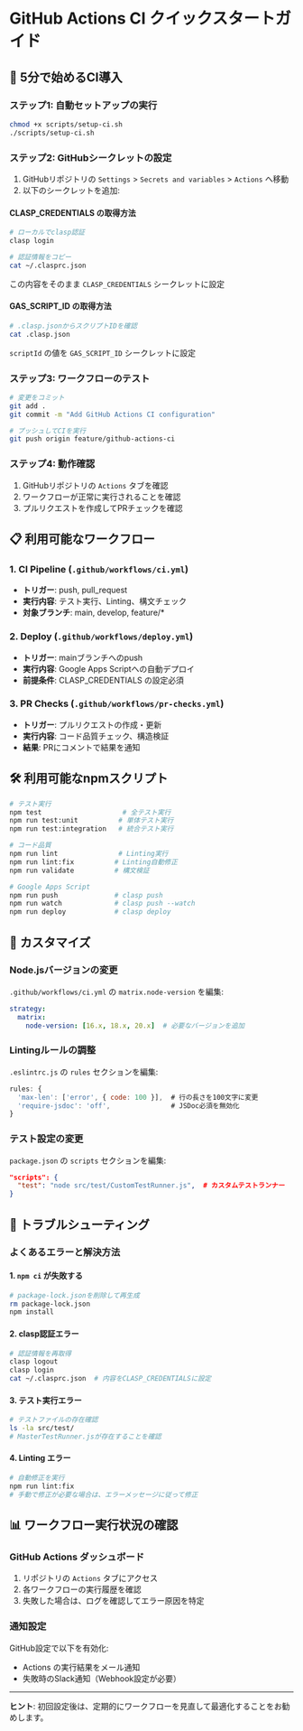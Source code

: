# GitHub Actions CI クイックスタートガイド

## 🚀 5分で始めるCI導入

### ステップ1: 自動セットアップの実行
```bash
chmod +x scripts/setup-ci.sh
./scripts/setup-ci.sh
```

### ステップ2: GitHubシークレットの設定
1. GitHubリポジトリの `Settings` > `Secrets and variables` > `Actions` へ移動
2. 以下のシークレットを追加:

#### CLASP_CREDENTIALS の取得方法
```bash
# ローカルでclasp認証
clasp login

# 認証情報をコピー
cat ~/.clasprc.json
```
この内容をそのまま `CLASP_CREDENTIALS` シークレットに設定

#### GAS_SCRIPT_ID の取得方法
```bash
# .clasp.jsonからスクリプトIDを確認
cat .clasp.json
```
`scriptId` の値を `GAS_SCRIPT_ID` シークレットに設定

### ステップ3: ワークフローのテスト
```bash
# 変更をコミット
git add .
git commit -m "Add GitHub Actions CI configuration"

# プッシュしてCIを実行
git push origin feature/github-actions-ci
```

### ステップ4: 動作確認
1. GitHubリポジトリの `Actions` タブを確認
2. ワークフローが正常に実行されることを確認
3. プルリクエストを作成してPRチェックを確認

## 📋 利用可能なワークフロー

### 1. CI Pipeline (`.github/workflows/ci.yml`)
- **トリガー**: push, pull_request
- **実行内容**: テスト実行、Linting、構文チェック
- **対象ブランチ**: main, develop, feature/*

### 2. Deploy (`.github/workflows/deploy.yml`)
- **トリガー**: mainブランチへのpush
- **実行内容**: Google Apps Scriptへの自動デプロイ
- **前提条件**: CLASP_CREDENTIALS の設定必須

### 3. PR Checks (`.github/workflows/pr-checks.yml`)
- **トリガー**: プルリクエストの作成・更新
- **実行内容**: コード品質チェック、構造検証
- **結果**: PRにコメントで結果を通知

## 🛠️ 利用可能なnpmスクリプト

```bash
# テスト実行
npm test                    # 全テスト実行
npm run test:unit          # 単体テスト実行
npm run test:integration   # 統合テスト実行

# コード品質
npm run lint               # Linting実行
npm run lint:fix          # Linting自動修正
npm run validate          # 構文検証

# Google Apps Script
npm run push              # clasp push
npm run watch             # clasp push --watch
npm run deploy            # clasp deploy
```

## 🔧 カスタマイズ

### Node.jsバージョンの変更
`.github/workflows/ci.yml` の `matrix.node-version` を編集:
```yaml
strategy:
  matrix:
    node-version: [16.x, 18.x, 20.x]  # 必要なバージョンを追加
```

### Lintingルールの調整
`.eslintrc.js` の `rules` セクションを編集:
```javascript
rules: {
  'max-len': ['error', { code: 100 }],  # 行の長さを100文字に変更
  'require-jsdoc': 'off',               # JSDoc必須を無効化
}
```

### テスト設定の変更
`package.json` の `scripts` セクションを編集:
```json
"scripts": {
  "test": "node src/test/CustomTestRunner.js",  # カスタムテストランナー
}
```

## 🚨 トラブルシューティング

### よくあるエラーと解決方法

#### 1. `npm ci` が失敗する
```bash
# package-lock.jsonを削除して再生成
rm package-lock.json
npm install
```

#### 2. clasp認証エラー
```bash
# 認証情報を再取得
clasp logout
clasp login
cat ~/.clasprc.json  # 内容をCLASP_CREDENTIALSに設定
```

#### 3. テスト実行エラー
```bash
# テストファイルの存在確認
ls -la src/test/
# MasterTestRunner.jsが存在することを確認
```

#### 4. Linting エラー
```bash
# 自動修正を実行
npm run lint:fix
# 手動で修正が必要な場合は、エラーメッセージに従って修正
```

## 📊 ワークフロー実行状況の確認

### GitHub Actions ダッシュボード
1. リポジトリの `Actions` タブにアクセス
2. 各ワークフローの実行履歴を確認
3. 失敗した場合は、ログを確認してエラー原因を特定

### 通知設定
GitHub設定で以下を有効化:
- Actions の実行結果をメール通知
- 失敗時のSlack通知（Webhook設定が必要）

---

**ヒント**: 初回設定後は、定期的にワークフローを見直して最適化することをお勧めします。 
